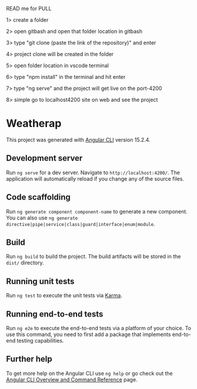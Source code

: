 READ me for PULL

1> create a folder

2> open gitbash and open that folder location in gitbash

3> type "git clone (paste the link of the repository)" and enter

4> project clone will be created in the folder

5> open folder location in vscode terminal

6> type "npm install" in the terminal and hit enter

7> type "ng serve" and the project will get live on the port-4200

8> simple go to localhost4200 site on web and see the project
# Weatherap

This project was generated with [Angular CLI](https://github.com/angular/angular-cli) version 15.2.4.

## Development server

Run `ng serve` for a dev server. Navigate to `http://localhost:4200/`. The application will automatically reload if you change any of the source files.

## Code scaffolding

Run `ng generate component component-name` to generate a new component. You can also use `ng generate directive|pipe|service|class|guard|interface|enum|module`.

## Build

Run `ng build` to build the project. The build artifacts will be stored in the `dist/` directory.

## Running unit tests

Run `ng test` to execute the unit tests via [Karma](https://karma-runner.github.io).

## Running end-to-end tests

Run `ng e2e` to execute the end-to-end tests via a platform of your choice. To use this command, you need to first add a package that implements end-to-end testing capabilities.

## Further help

To get more help on the Angular CLI use `ng help` or go check out the [Angular CLI Overview and Command Reference](https://angular.io/cli) page.
